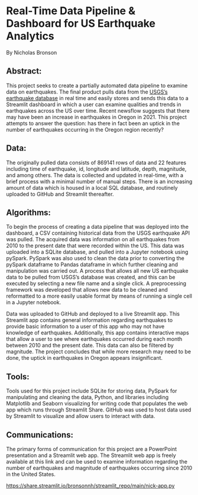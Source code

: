 # Real-Time Data Pipeline & Dashboard for US Earthquake Analytics  

By Nicholas Bronson

## Abstract:

This project seeks to create a partially automated data pipeline to examine data on earthquakes. The final product pulls data from the [USGS’s earthquake database](https://earthquake.usgs.gov/) in real time and easily stores and sends this data to a Streamlit dashboard in which a user can examine qualities and trends in earthquakes across the US over time. Recent newsflow suggests that there may have been an increase in earthquakes in Oregon in 2021. This project attempts to answer the question: has there in fact been an uptick in the number of earthquakes occurring in the Oregon region recently? 

## Data:

The originally pulled data consists of 869141 rows of data and 22 features including time of earthquake, id, longitude and latitude, depth, magnitude, and among others. The data is collected and updated in real-time, with a brief process with a minimal number of manual steps. There is an increasing amount of data which is housed in a local SQL database, and routinely uploaded to GitHub and Streamlit thereafter. 

## Algorithms:

To begin the process of creating a data pipeline that was deployed into the dashboard, a CSV containing historical data from the USGS earthquake API was pulled. The acquired data was information on all earthquakes from 2010 to the present date that were recorded within the US. This data was uploaded into a SQLite database, and pulled into a Jupyter notebook using pySpark. PySpark was also used to clean the data prior to converting the pySpark dataframe to Pandas dataframe in which further cleaning and manipulation was carried out. A process that allows all new US earthquake data to be pulled from USGS’s database was created, and this can be executed by selecting a new file name and a single click. A preprocessing framework was developed that allows new data to be cleaned and reformatted to a more easily usable format by means of running a single cell in a Jupyter notebook. 

Data was uploaded to GitHub and deployed to a live Streamlit app. This Streamlit app contains general information regarding earthquakes to provide basic information to a user of this app who may not have knowledge of earthquakes. Additionally, this app contains interactive maps that allow a user to see where earthquakes occurred during each month between 2010 and the present date. This data can also be filtered by magnitude. The project concludes that while more research may need to be done, the uptick in earthquakes in Oregon appears insignificant. 

## Tools:

Tools used for this project include SQLite for storing data, PySpark for manipulating and cleaning the data, Python, and libraries including Matplotlib and Seaborn visualizing for writing code that populates the web app which runs through Streamlit Share. GitHub was used to host data used by Streamlit to visualize and allow users to interact with data. 

## Communications:

The primary forms of communication for this project are a PowerPoint presentation and a Streamlit web app. The Streamlit web app is freely available at this link and can be used to examine information regarding the number of earthquakes and magnitude of earthquakes occurring since 2010 in the United States. 


https://share.streamlit.io/bronsonnh/streamlit_repo/main/nick-app.py




